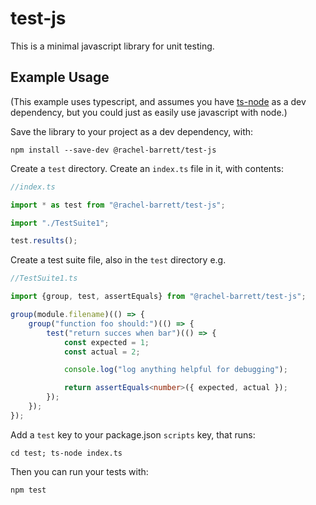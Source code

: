 # test-js

This is a minimal javascript library for unit testing.

## Example Usage

(This example uses typescript, and assumes you have [ts-node](https://www.npmjs.com/package/ts-node) as a dev dependency, but you could just as easily use javascript with node.)

Save the library to your project as a dev dependency, with:
```
npm install --save-dev @rachel-barrett/test-js
```

Create a `test` directory. Create an `index.ts` file in it, with contents:

```ts
//index.ts

import * as test from "@rachel-barrett/test-js";

import "./TestSuite1";

test.results();

```

Create a test suite file, also in the `test` directory e.g.

```ts
//TestSuite1.ts

import {group, test, assertEquals} from "@rachel-barrett/test-js";

group(module.filename)(() => {
    group("function foo should:")(() => {
        test("return succes when bar")(() => {
            const expected = 1;
            const actual = 2;

            console.log("log anything helpful for debugging");

            return assertEquals<number>({ expected, actual });
        });
    });
});

```

Add a `test` key to your package.json `scripts` key, that runs:

```
cd test; ts-node index.ts
```

Then you can run your tests with:
```
npm test
```
